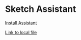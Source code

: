 # Sketch Assistant

<a href="sketch://install-assistant?https://sketch-hq.github.io/sketch-assistant-internal/sketch-assistant-internal-latest.tgz" class="button button--primary">Install Assistant</a>

<a href="sketch-assistant-internal-latest.tgz">Link to local file</a>

<style>
  /* hide GitHub's automatic header */
  div.container-lg h1:not([id]) {
    display: none;
  }
</style>

<link rel="preload" href="https://www.sketch.com/webfonts/3237E4_0_0.woff2" as="font" type="font/woff2" crossorigin="">
<link rel="preload" href="https://www.sketch.com/webfonts/37A739_0_0.woff2" as="font" type="font/woff2" crossorigin="">
<link rel="stylesheet" href="https://www.sketch.com/css/style_globals.e3ae8f362d.css"/>